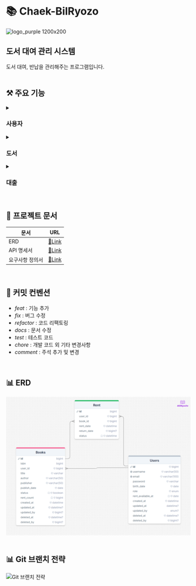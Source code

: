 # 📚 Chaek-BilRyozo
![logo_purple 1200x200](https://github.com/user-attachments/assets/6e3cb92f-b381-43b3-a27c-93964c1805db)

## 도서 대여 관리 시스템
도서 대여, 반납을 관리해주는 프로그램입니다.<br><br>

## ⚒️ 주요 기능
<details>
    <summary><h3>사용자</h3></summary>
    <ul>   
        <b><li>회원가입</li></b>
        <ul>
            <br><li>아이디, 이메일, 비밀번호, 생년월일을 입력하여 계정 생성</li>
        </ul>
    </ul>
    <ul>
        <b><li>로그인</li></b>
        <ul>
            <br><li>Spring Security 기반 로그인</li>
            <li>로그인 시 access token, refresh token 발급</li>
            <li>redis에 refresh token 저장</li>
        </ul>
    </ul>
    <ul>
        <b><li>로그아웃</li></b>
        <ul>
            <br><li>로그아웃 시 발급된 token 무효화</li>
        </ul>
    </ul>
</details>
<details>
    <summary><h3>도서</h3></summary>
    <ul>
        <b><li>도서 등록</li></b>
        <ul>
            <br><li>isbn, 도서명, 작가, 출판사, 출판일을 입력하여 도서 등록</li>
            <li>ADMIN 권한만 도서 등록 가능</li>
        </ul>
    </ul>
    <ul>
        <b><li>도서 단일 조회</li></b>
        <ul>
            <br><li>도서 id를 입력하여 도서 단일 조회</li>
        </ul>
    </ul>
    <ul>
        <b><li>도서 필터링, 검색 전체 조회</li></b>
        <ul>
            <br><li>파라미터가 없을 경우 기본값으로 페이징된 전체 데이터 조회</li>
            <li>파라미터로 페이징 정보를 받을 경우 해당 값 기반으로 페이징 된 결과 반환</li>
            <li>파라미터로 type, keyword를 전달 받을 경우 해당 파라미터 기반으로 검색</li>
        </ul>
    </ul>
    <ul>
        <b><li>인기 도서 조회</li></b>
        <ul>
            <br><li>파라미터로 전달받은 값을 기준으로 대출 횟수가 해당 값보다 큰 데이터 반환</li>
        </ul>
    </ul>
    <ul>
        <b><li>도서 수정</li></b>
        <ul>
            <br><li>도서 id를 입력하여 해당 도서 수정</li>
            <li>ADMIN 권한만 수정 가능</li>
            <li>수정 시 수정 시각과 수정한 관리자 id를 DB에 저장</li>
        </ul>
    </ul>
    <ul>
        <b><li>도서 삭제</li></b>
        <ul>
            <br><li>도서 id를 입력하여 해당 도서 삭제</li>
            <li>ADMIN 권한만 수정 가능</li>
            <li>삭제 시 삭제 시각과 삭제한 관리자 id를 DB에 저장</li>
        </ul>
    </ul>
</details>
<details>
    <summary><h3>대출</h3></summary>
    <ul>
        <b><li>도서 대출</li></b>
        <ul>
            <br><li>도서 id를 파라미터로 전달하여 해당 도서 대출</li>
            <li>대출 가능일, 해당 도서 대출 가능 여부를 확인하여 대출</li>
        </ul>
    </ul>
    <ul>
        <b><li>도서 반납</li></b>
        <ul>
            <br><li>도서 id를 파라미터로 전달하여 해당 도서 반납</li>
            <li>예정 반납일 이후 반납하는 경우 연체 기간만큼 대출 불가</li>
        </ul>
    </ul>
</details>
<br>



## **📝 프로젝트 문서**
|문서|URL|
|---|---|
|ERD|[🔗Link](docs/ERD.png)|
|API 명세서|[🔗Link](https://www.notion.so/API-751fcfb7da3b4d818a9fddc9ee86ff1e?pvs=4)|
|요구사항 정의서|[🔗Link](https://www.notion.so/51fcb03278344a93a4c20ca9651b7472?pvs=4)|
<br/>


## 💬 커밋 컨벤션

* *feat* : 기능 추가
* *fix* : 버그 수정
* *refactor* : 코드 리팩토링
* *docs* : 문서 수정
* *test* : 테스트 코드
* *chore* : 개발 코드 외 기타 변경사항
* *comment* : 주석 추가 및 변경
<br>

## 📊 ERD
![ERD](docs/ERD.png)
<br><br>


## 📊 Git 브랜치 전략
![Git 브랜치 전략](https://github.com/user-attachments/assets/ce188175-3f71-4ec7-8f1f-3e97ca158b82)
<br><br>
